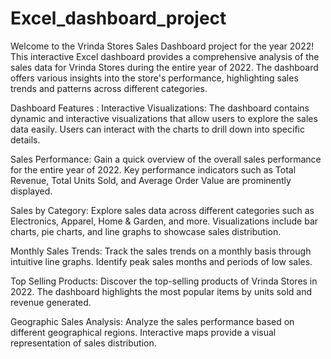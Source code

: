 # Excel_dashboard_project
Welcome to the Vrinda Stores Sales Dashboard project for the year 2022! This interactive Excel dashboard provides a comprehensive analysis of the sales data for Vrinda Stores during the entire year of 2022. The dashboard offers various insights into the store's performance, highlighting sales trends and patterns across different categories.

Dashboard Features :
Interactive Visualizations: The dashboard contains dynamic and interactive visualizations that allow users to explore the sales data easily. Users can interact with the charts to drill down into specific details.

Sales Performance: Gain a quick overview of the overall sales performance for the entire year of 2022. Key performance indicators such as Total Revenue, Total Units Sold, and Average Order Value are prominently displayed.

Sales by Category: Explore sales data across different categories such as Electronics, Apparel, Home & Garden, and more. Visualizations include bar charts, pie charts, and line graphs to showcase sales distribution.

Monthly Sales Trends: Track the sales trends on a monthly basis through intuitive line graphs. Identify peak sales months and periods of low sales.

Top Selling Products: Discover the top-selling products of Vrinda Stores in 2022. The dashboard highlights the most popular items by units sold and revenue generated.

Geographic Sales Analysis: Analyze the sales performance based on different geographical regions. Interactive maps provide a visual representation of sales distribution.
